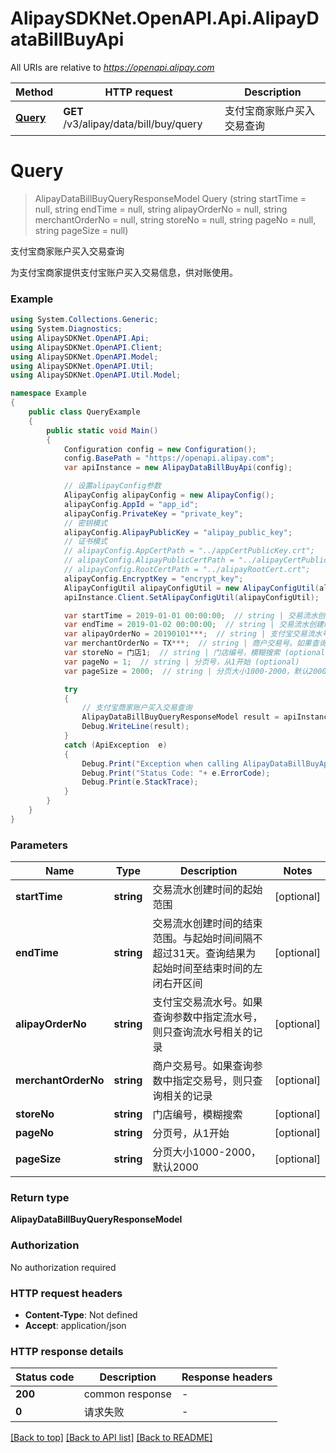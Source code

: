 # AlipaySDKNet.OpenAPI.Api.AlipayDataBillBuyApi

All URIs are relative to *https://openapi.alipay.com*

Method | HTTP request | Description
------------- | ------------- | -------------
[**Query**](AlipayDataBillBuyApi.md#query) | **GET** /v3/alipay/data/bill/buy/query | 支付宝商家账户买入交易查询


<a name="query"></a>
# **Query**
> AlipayDataBillBuyQueryResponseModel Query (string startTime = null, string endTime = null, string alipayOrderNo = null, string merchantOrderNo = null, string storeNo = null, string pageNo = null, string pageSize = null)

支付宝商家账户买入交易查询

为支付宝商家提供支付宝账户买入交易信息，供对账使用。

### Example
```csharp
using System.Collections.Generic;
using System.Diagnostics;
using AlipaySDKNet.OpenAPI.Api;
using AlipaySDKNet.OpenAPI.Client;
using AlipaySDKNet.OpenAPI.Model;
using AlipaySDKNet.OpenAPI.Util;
using AlipaySDKNet.OpenAPI.Util.Model;

namespace Example
{
    public class QueryExample
    {
        public static void Main()
        {
            Configuration config = new Configuration();
            config.BasePath = "https://openapi.alipay.com";
            var apiInstance = new AlipayDataBillBuyApi(config);

            // 设置alipayConfig参数
            AlipayConfig alipayConfig = new AlipayConfig();
            alipayConfig.AppId = "app_id";
            alipayConfig.PrivateKey = "private_key";
            // 密钥模式
            alipayConfig.AlipayPublicKey = "alipay_public_key";
            // 证书模式
            // alipayConfig.AppCertPath = "../appCertPublicKey.crt";
            // alipayConfig.AlipayPublicCertPath = "../alipayCertPublicKey_RSA2.crt";
            // alipayConfig.RootCertPath = "../alipayRootCert.crt";
            alipayConfig.EncryptKey = "encrypt_key";
            AlipayConfigUtil alipayConfigUtil = new AlipayConfigUtil(alipayConfig);
            apiInstance.Client.SetAlipayConfigUtil(alipayConfigUtil);

            var startTime = 2019-01-01 00:00:00;  // string | 交易流水创建时间的起始范围 (optional) 
            var endTime = 2019-01-02 00:00:00;  // string | 交易流水创建时间的结束范围。与起始时间间隔不超过31天。查询结果为起始时间至结束时间的左闭右开区间 (optional) 
            var alipayOrderNo = 20190101***;  // string | 支付宝交易流水号。如果查询参数中指定流水号，则只查询流水号相关的记录 (optional) 
            var merchantOrderNo = TX***;  // string | 商户交易号。如果查询参数中指定交易号，则只查询相关的记录 (optional) 
            var storeNo = 门店1;  // string | 门店编号，模糊搜索 (optional) 
            var pageNo = 1;  // string | 分页号，从1开始 (optional) 
            var pageSize = 2000;  // string | 分页大小1000-2000，默认2000 (optional) 

            try
            {
                // 支付宝商家账户买入交易查询
                AlipayDataBillBuyQueryResponseModel result = apiInstance.Query(startTime, endTime, alipayOrderNo, merchantOrderNo, storeNo, pageNo, pageSize);
                Debug.WriteLine(result);
            }
            catch (ApiException  e)
            {
                Debug.Print("Exception when calling AlipayDataBillBuyApi.Query: " + e.Message );
                Debug.Print("Status Code: "+ e.ErrorCode);
                Debug.Print(e.StackTrace);
            }
        }
    }
}
```

### Parameters

Name | Type | Description  | Notes
------------- | ------------- | ------------- | -------------
 **startTime** | **string**| 交易流水创建时间的起始范围 | [optional] 
 **endTime** | **string**| 交易流水创建时间的结束范围。与起始时间间隔不超过31天。查询结果为起始时间至结束时间的左闭右开区间 | [optional] 
 **alipayOrderNo** | **string**| 支付宝交易流水号。如果查询参数中指定流水号，则只查询流水号相关的记录 | [optional] 
 **merchantOrderNo** | **string**| 商户交易号。如果查询参数中指定交易号，则只查询相关的记录 | [optional] 
 **storeNo** | **string**| 门店编号，模糊搜索 | [optional] 
 **pageNo** | **string**| 分页号，从1开始 | [optional] 
 **pageSize** | **string**| 分页大小1000-2000，默认2000 | [optional] 

### Return type

**AlipayDataBillBuyQueryResponseModel**

### Authorization

No authorization required

### HTTP request headers

 - **Content-Type**: Not defined
 - **Accept**: application/json


### HTTP response details
| Status code | Description | Response headers |
|-------------|-------------|------------------|
| **200** | common response |  -  |
| **0** | 请求失败 |  -  |

[[Back to top]](#) [[Back to API list]](../README.md#documentation-for-api-endpoints) [[Back to README]](../README.md)

